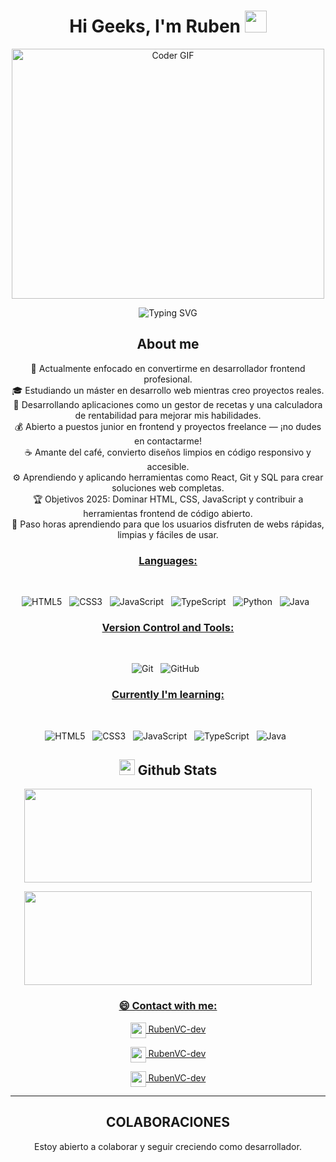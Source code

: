 <h1 align="center">Hi Geeks, I'm Ruben <img src="https://media.giphy.com/media/hvRJCLFzcasrR4ia7z/giphy.gif" width="35"></h1>

<div align="center">
<p align="center">
<a href="#"><img src="https://media.giphy.com/media/SWoSkN6DxTszqIKEqv/giphy.gif" alt="Coder GIF" width="500" height="400"></a>
</p>
  
![Typing SVG](https://readme-typing-svg.herokuapp.com?font=ROBOT&size=25&color=39FF14&background=000000&center=true&vCenter=true&width=490&lines=%3E+Welcome+to+my+GitHub+profile...!)

## About me
💪 Actualmente enfocado en convertirme en desarrollador frontend profesional.  
🎓 Estudiando un máster en desarrollo web mientras creo proyectos reales.  
💝 Desarrollando aplicaciones como un gestor de recetas y una calculadora de rentabilidad para mejorar mis habilidades.  
💰 Abierto a puestos junior en frontend y proyectos freelance — ¡no dudes en contactarme!  
☕ Amante del café, convierto diseños limpios en código responsivo y accesible.  
⚙️ Aprendiendo y aplicando herramientas como React, Git y SQL para crear soluciones web completas.  
🏆 Objetivos 2025: Dominar HTML, CSS, JavaScript y contribuir a herramientas frontend de código abierto.  
🎯 Paso horas aprendiendo para que los usuarios disfruten de webs rápidas, limpias y fáciles de usar.

### <u> Languages: </u>
<br>

![HTML5](https://img.shields.io/badge/html5-%23E34F26.svg?style=for-the-badge&logo=html5&logoColor=white)
&nbsp;
![CSS3](https://img.shields.io/badge/css3-%231572B6.svg?style=for-the-badge&logo=css3&logoColor=white)
&nbsp;
![JavaScript](https://img.shields.io/badge/javascript-%23323330.svg?style=for-the-badge&logo=javascript&logoColor=%23F7DF1E)
&nbsp;
![TypeScript](https://img.shields.io/badge/typescript-%23007ACC.svg?style=for-the-badge&logo=typescript&logoColor=white)
&nbsp;
![Python](https://img.shields.io/badge/python-3670A0?style=for-the-badge&logo=python&logoColor=ffdd54)
</span>
&nbsp;
![Java](https://img.shields.io/badge/java-%23ED8B00.svg?style=for-the-badge&logo=openjdk&logoColor=white)
&nbsp;
<br>

### <u> Version Control and Tools: </u>
<br>

![Git](https://img.shields.io/badge/git-%23F05033.svg?style=for-the-badge&logo=git&logoColor=white)
&nbsp;
![GitHub](https://img.shields.io/badge/github-%23121011.svg?style=for-the-badge&logo=github&logoColor=white)
&nbsp;
<br>

### <u> Currently I'm learning: </u>
<br>

![HTML5](https://img.shields.io/badge/html5-%23E34F26.svg?style=for-the-badge&logo=html5&logoColor=white)
&nbsp;
![CSS3](https://img.shields.io/badge/css3-%231572B6.svg?style=for-the-badge&logo=css3&logoColor=white)
&nbsp;
![JavaScript](https://img.shields.io/badge/javascript-%23323330.svg?style=for-the-badge&logo=javascript&logoColor=%23F7DF1E)
&nbsp;
![TypeScript](https://img.shields.io/badge/typescript-%23007ACC.svg?style=for-the-badge&logo=typescript&logoColor=white)
&nbsp;
![Java](https://img.shields.io/badge/java-%23ED8B00.svg?style=for-the-badge&logo=openjdk&logoColor=white)
&nbsp;
</br>

## <img src="https://media.giphy.com/media/iY8CRBdQXODJSCERIr/giphy.gif" width="25"> <b>Github Stats</b>

<p><img width="460" height="150" src="https://github-readme-stats.vercel.app/api?username=RubenVC-dev&theme=tokyonight&show_icons=true/460/300">

<p><img width="460" height="150" src="https://github-readme-stats.vercel.app/api/top-langs?username=RubenVC-dev&show_icons=true&locale=en&layout=compact&theme=tokyonight"/460/300"></p>


### <u>😄 Contact with me: </u>

<a href="https://www.linkedin.com/in/rubenvc-dev/"><img align="center" width="25px" src="https://img.icons8.com/?size=100&id=xuvGCOXi8Wyg&format=png&color=000000"> RubenVC-dev</a>

<a href="https://www.instagram.com/rubenvc_dev/"><img align="center" width="25px" src="https://img.icons8.com/?size=100&id=Xy10Jcu1L2Su&format=png&color=000000"> RubenVC-dev</a>

<a href="https://mail.google.com/mail/?view=cm&fs=1&to=ruben.vidal.dev@outlook.com"><img align="center" width="25px" src="https://img.icons8.com/?size=100&id=qyRpAggnV0zH&format=png&color=000000"> RubenVC-dev</a>

---

## COLABORACIONES
Estoy abierto a colaborar y seguir creciendo como desarrollador.


